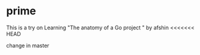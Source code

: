 # prime
This is a try on Learning "The anatomy of a Go project " by afshin
<<<<<<< HEAD


change in master 
